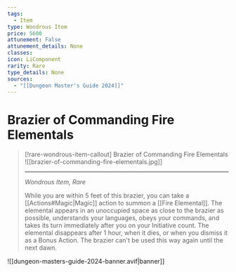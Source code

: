 ```yaml
---
tags:
  - Item
type: Wondrous Item
price: 5600
attunement: False
attunement_details: None
classes:
icon: LiComponent
rarity: Rare
type_details: None
sources: 
  - "[[Dungeon Master's Guide 2024]]"
---
```

# Brazier of Commanding Fire Elementals
>[!rare-wondrous-item-callout] Brazier of Commanding Fire Elementals
>![[brazier-of-commanding-fire-elementals.jpg]]
>
>- - -
>_Wondrous Item, Rare_
>
>While you are within 5 feet of this brazier, you can take a [[Actions#Magic\|Magic]] action to summon a [[Fire Elemental]]. The elemental appears in an unoccupied space as close to the brazier as possible, understands your languages, obeys your commands, and takes its turn immediately after you on your Initiative count. The elemental disappears after 1 hour, when it dies, or when you dismiss it as a Bonus Action. The brazier can't be used this way again until the next dawn.
>


![[dungeon-masters-guide-2024-banner.avif|banner]]
